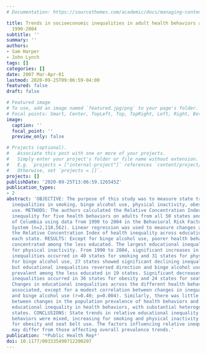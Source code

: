 ```yaml
---
# Documentation: https://sourcethemes.com/academic/docs/managing-content/

title: Trends in socioeconomic inequalities in adult health behaviors among U.S. states,
  1990-2004
subtitle: ''
summary: ''
authors:
- Sam Harper
- John Lynch
tags: []
categories: []
date: 2007 Mar-Apr-01
lastmod: 2020-09-25T09:06:59-04:00
featured: false
draft: false

# Featured image
# To use, add an image named `featured.jpg/png` to your page's folder.
# Focal points: Smart, Center, TopLeft, Top, TopRight, Left, Right, BottomLeft, Bottom, BottomRight.
image:
  caption: ''
  focal_point: ''
  preview_only: false

# Projects (optional).
#   Associate this post with one or more of your projects.
#   Simply enter your project's folder or file name without extension.
#   E.g. `projects = ["internal-project"]` references `content/project/deep-learning/index.md`.
#   Otherwise, set `projects = []`.
projects: []
publishDate: '2020-09-25T13:06:59.126545Z'
publication_types:
- 2
abstract: 'OBJECTIVE: The purpose of this study was to measure state trends in educational
  inequalities in smoking, binge alcohol use, physical inactivity, obesity, and seatbelt
  use. METHODS: The authors calculated the Relative Concentration Index of educational
  inequality for five health behaviors on adults from all 50 states and the District
  of Columbia using data from 1990 to 2004 in the Behavioral Risk Factor Surveillance
  System (n=2,118,562). Linear regression was used to measure changes and trends in
  the Relative Concentration Index of health inequality across education groups in
  each state. RESULTS: Except for binge alcohol use, poorer health behaviors were
  concentrated among the less educated. The largest educational inequalities were
  for physical inactivity. From 1990 to 2004, significant increases in relative educational
  inequalities occurred in 40 states for smoking and 31 states for physical inactivity.
  For binge alcohol use, 27 states showed significant declining inequality trends,
  but educational inequalities reversed direction and binge alcohol use is now more
  prevalent among the less educated in 19 states. Significant decreases in educational
  inequalities occurred in 36 states for obesity and 24 states for seat belt use.
  Changes in educational inequalities across the different health behaviors were not
  associated, except for a modest correlation between changes in inequality in smoking
  and binge alcohol use (r=0.40; p=0.004). Similarly, there was little association
  between changes in the population prevalence of health behaviors and changes in
  educational inequality in health behaviors, with substantial heterogeneity among
  states. CONCLUSIONS: State trends in relative educational inequality among health
  behaviors were mixed, increasing for smoking and physical inactivity and decreasing
  for obesity and seat belt use. The factors influencing relative inequality trends
  may differ from those affecting overall prevalence trends.'
publication: '*Public Health Rep*'
doi: 10.1177/003335490712200207
---
```

